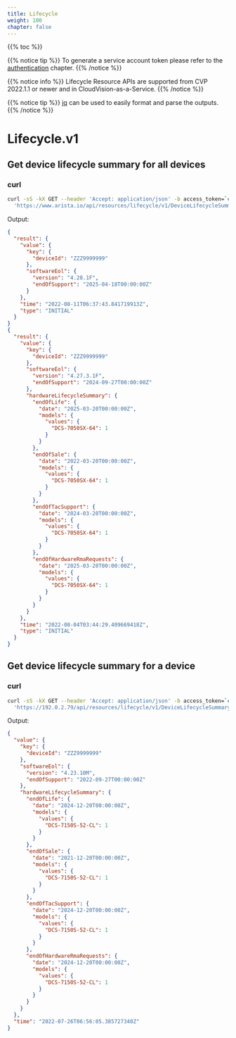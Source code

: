 ```yaml
---
title: Lifecycle
weight: 100
chapter: false
---
```


{{% toc %}}

{{% notice tip %}}
To generate a service account token please refer to the [authentication](../../../connecting/_index.md#authentication) chapter.
{{% /notice %}}

{{% notice info %}}
Lifecycle Resource APIs are supported from CVP 2022.1.1 or newer and in CloudVision-as-a-Service.
{{% /notice %}}

{{% notice tip %}}
[jq](https://stedolan.github.io/jq/) can be used to easily format and parse the outputs.
{{% /notice %}}

Lifecycle.v1
================================

Get device lifecycle summary for all devices
--------------------------------------------

### curl

```bash
curl -sS -kX GET --header 'Accept: application/json' -b access_token=`cat token.tok` \
  'https://www.arista.io/api/resources/lifecycle/v1/DeviceLifecycleSummary/all'
```

Output:

```json
{
  "result": {
    "value": {
      "key": {
        "deviceId": "ZZZ9999999"
      },
      "softwareEol": {
        "version": "4.28.1F",
        "endOfSupport": "2025-04-18T00:00:00Z"
      }
    },
    "time": "2022-08-11T06:37:43.841719913Z",
    "type": "INITIAL"
  }
}
{
  "result": {
    "value": {
      "key": {
        "deviceId": "ZZZ9999999"
      },
      "softwareEol": {
        "version": "4.27.3.1F",
        "endOfSupport": "2024-09-27T00:00:00Z"
      },
      "hardwareLifecycleSummary": {
        "endOfLife": {
          "date": "2025-03-20T00:00:00Z",
          "models": {
            "values": {
              "DCS-7050SX-64": 1
            }
          }
        },
        "endOfSale": {
          "date": "2022-03-20T00:00:00Z",
          "models": {
            "values": {
              "DCS-7050SX-64": 1
            }
          }
        },
        "endOfTacSupport": {
          "date": "2024-03-20T00:00:00Z",
          "models": {
            "values": {
              "DCS-7050SX-64": 1
            }
          }
        },
        "endOfHardwareRmaRequests": {
          "date": "2025-03-20T00:00:00Z",
          "models": {
            "values": {
              "DCS-7050SX-64": 1
            }
          }
        }
      }
    },
    "time": "2022-08-04T03:44:29.409669418Z",
    "type": "INITIAL"
  }
}
```

Get device lifecycle summary for a device
-----------------------------------------

### curl

```bash
curl -sS -kX GET --header 'Accept: application/json' -b access_token=`cat token.tok` \
  'https://192.0.2.79/api/resources/lifecycle/v1/DeviceLifecycleSummary?key.deviceId=ZZZ9999999'
```

Output:

```json
{
  "value": {
    "key": {
      "deviceId": "ZZZ9999999"
    },
    "softwareEol": {
      "version": "4.23.10M",
      "endOfSupport": "2022-09-27T00:00:00Z"
    },
    "hardwareLifecycleSummary": {
      "endOfLife": {
        "date": "2024-12-20T00:00:00Z",
        "models": {
          "values": {
            "DCS-7150S-52-CL": 1
          }
        }
      },
      "endOfSale": {
        "date": "2021-12-20T00:00:00Z",
        "models": {
          "values": {
            "DCS-7150S-52-CL": 1
          }
        }
      },
      "endOfTacSupport": {
        "date": "2024-12-20T00:00:00Z",
        "models": {
          "values": {
            "DCS-7150S-52-CL": 1
          }
        }
      },
      "endOfHardwareRmaRequests": {
        "date": "2024-12-20T00:00:00Z",
        "models": {
          "values": {
            "DCS-7150S-52-CL": 1
          }
        }
      }
    }
  },
  "time": "2022-07-26T06:56:05.385727340Z"
}
```
